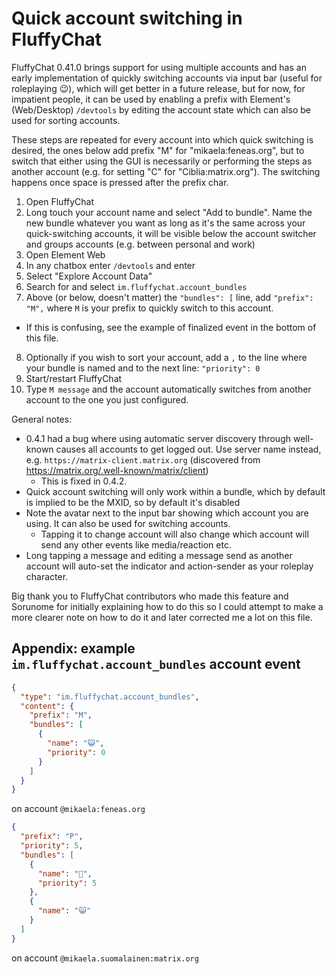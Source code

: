 # Quick account switching in FluffyChat

FluffyChat 0.41.0 brings support for using multiple accounts and has an early
implementation of quickly switching accounts via input bar (useful for roleplaying :wink:), which will get
better in a future release, but for now, for impatient people, it can
be used by enabling a prefix with Element's (Web/Desktop) `/devtools` by editing
the account state which can also be used for sorting accounts.

These steps are repeated for every account into which quick switching is
desired, the ones below add prefix "M" for "mikaela:feneas.org", but to
switch that either using the GUI is necessarily or performing the steps as
another account (e.g. for setting "C" for "Ciblia:matrix.org"). The switching happens
once space is pressed after the prefix char.

1. Open FluffyChat
2. Long touch your account name and select "Add to bundle". Name the new
   bundle whatever you want as long as it's the same across your quick-switching accounts,
   it will be visible below the account switcher and groups accounts (e.g. between personal and work)
3. Open Element Web
4. In any chatbox enter `/devtools` and enter
5. Select "Explore Account Data"
6. Search for and select `im.fluffychat.account_bundles`
7. Above (or below, doesn't matter) the `"bundles": [` line, add `"prefix": "M",` where `M` is your
   prefix to quickly switch to this account.

- If this is confusing, see the example of finalized event in the bottom
  of this file.

8. Optionally if you wish to sort your account, add a `,` to the line where
   your bundle is named and to the next line: `"priority": 0`
9. Start/restart FluffyChat
10. Type `M message` and the account automatically switches from another account
    to the one you just configured.

General notes:

- 0.4.1 had a bug where using automatic server discovery through well-known
  causes all accounts to get logged out. Use server name instead, e.g. `https://matrix-client.matrix.org` (discovered from https://matrix.org/.well-known/matrix/client)
  - This is fixed in 0.4.2.
- Quick account switching will only work within a bundle, which by default is implied to be the MXID, so by default it's disabled
- Note the avatar next to the input bar showing which account you are using. It can also be used for switching accounts.
  - Tapping it to change account will also change which account will send any other events like media/reaction etc.
- Long tapping a message and editing a message send as another account will
  auto-set the indicator and action-sender as your roleplay character.

Big thank you to FluffyChat contributors who made this feature and Sorunome
for initially explaining how to do this so I could attempt to make a more clearer
note on how to do it and later corrected me a lot on this file.

## Appendix: example `im.fluffychat.account_bundles` account event

```json
{
  "type": "im.fluffychat.account_bundles",
  "content": {
    "prefix": "M",
    "bundles": [
      {
        "name": "😺",
        "priority": 0
      }
    ]
  }
}
```

on account `@mikaela:feneas.org`

```json
{
  "prefix": "P",
  "priority": 5,
  "bundles": [
    {
      "name": "💼",
      "priority": 5
    },
    {
      "name": "😺"
    }
  ]
}
```

on account `@mikaela.suomalainen:matrix.org`
